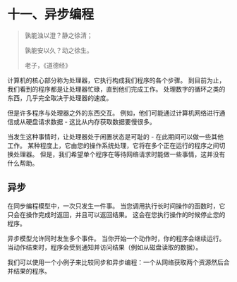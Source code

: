 # 十一、异步编程

> 孰能浊以澄？静之徐清；
> 
> 孰能安以久？动之徐生。
> 
> 老子，《道德经》

计算机的核心部分称为处理器，它执行构成我们程序的各个步骤。 到目前为止，我们看到的程序都是让处理器忙碌，直到他们完成工作。 处理数字的循环之类的东西，几乎完全取决于处理器的速度。

但是许多程序与处理器之外的东西交互。 例如，他们可能通过计算机网络进行通信或从硬盘请求数据 - 这比从内存获取数据要慢很多。

当发生这种事情时，让处理器处于闲置状态是可耻的 - 在此期间可以做一些其他工作。 某种程度上，它由您的操作系统处理，它将在多个正在运行的程序之间切换处理器。 但是，我们希望单个程序在等待网络请求时能做一些事情，这并没有什么帮助。

## 异步

在同步编程模型中，一次只发生一件事。 当您调用执行长时间操作的函数时，它只会在操作完成时返回，并且可以返回结果。 这会在您执行操作的时候停止您的程序。

异步模型允许同时发生多个事件。 当你开始一个动作时，你的程序会继续运行。 当动作结束时，程序会受到通知并访问结果（例如从磁盘读取的数据）。

我们可以使用一个小例子来比较同步和异步编程：一个从网络获取两个资源然后合并结果的程序。

